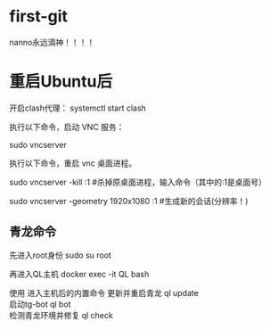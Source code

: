 # first-git
nanno永远滴神！！！！

# 重启Ubuntu后          
开启clash代理：
systemctl start clash

执行以下命令，启动 VNC 服务：

sudo vncserver

执行以下命令，重启 vnc 桌面进程。

sudo vncserver -kill :1 #杀掉原桌面进程，输入命令（其中的:1是桌面号）

sudo vncserver -geometry 1920x1080 :1 #生成新的会话(分辨率！)

## 青龙命令
先进入root身份   sudo su root

再进入QL主机     docker exec -it QL bash

使用 进入主机后的内置命令
更新并重启青龙
ql update                                                                                                
启动tg-bot
ql bot                                                       
检测青龙环境并修复
ql check                                                     


